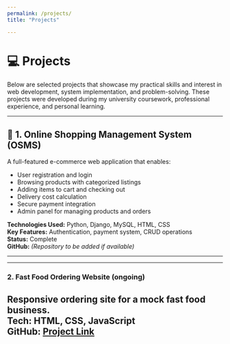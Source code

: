 ```yaml
---
permalink: /projects/
title: "Projects"

---
```


# 💻 Projects

Below are selected projects that showcase my practical skills and interest in web development, system implementation, and problem-solving. These projects were developed during my university coursework, professional experience, and personal learning.

---

## 🛒 **1. Online Shopping Management System (OSMS)**

A full-featured e-commerce web application that enables:
- User registration and login
- Browsing products with categorized listings
- Adding items to cart and checking out
- Delivery cost calculation
- Secure payment integration
- Admin panel for managing products and orders

**Technologies Used:** Python, Django, MySQL, HTML, CSS  
**Key Features:** Authentication, payment system, CRUD operations  
**Status:** Complete  
**GitHub:** *(Repository to be added if available)*

---
---
### 2. **Fast Food Ordering Website** (ongoing)
Responsive ordering site for a mock fast food business.  
**Tech:** HTML, CSS, JavaScript  
**GitHub:** [Project Link](https://github.com/DAINAWAMBUI)
---

